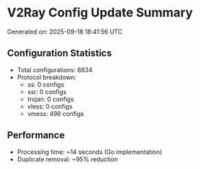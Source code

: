 # V2Ray Config Update Summary
Generated on: 2025-09-18 18:41:56 UTC

## Configuration Statistics
- Total configurations: 6834
- Protocol breakdown:
  - ss: 0 configs
  - ssr: 0 configs
  - trojan: 0 configs
  - vless: 0 configs
  - vmess: 498 configs

## Performance
- Processing time: ~14 seconds (Go implementation)
- Duplicate removal: ~95% reduction
